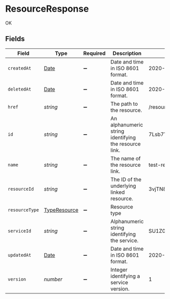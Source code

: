 # ResourceResponse

OK


## Fields

| Field                                                                                         | Type                                                                                          | Required                                                                                      | Description                                                                                   | Example                                                                                       |
| --------------------------------------------------------------------------------------------- | --------------------------------------------------------------------------------------------- | --------------------------------------------------------------------------------------------- | --------------------------------------------------------------------------------------------- | --------------------------------------------------------------------------------------------- |
| `createdAt`                                                                                   | [Date](https://developer.mozilla.org/en-US/docs/Web/JavaScript/Reference/Global_Objects/Date) | :heavy_minus_sign:                                                                            | Date and time in ISO 8601 format.                                                             | 2020-04-09T18:14:30Z                                                                          |
| `deletedAt`                                                                                   | [Date](https://developer.mozilla.org/en-US/docs/Web/JavaScript/Reference/Global_Objects/Date) | :heavy_minus_sign:                                                                            | Date and time in ISO 8601 format.                                                             | 2020-04-09T18:14:30Z                                                                          |
| `href`                                                                                        | *string*                                                                                      | :heavy_minus_sign:                                                                            | The path to the resource.                                                                     | /resources/stores/object/3vjTN8v1O7nOAY7aNDGOL                                                |
| `id`                                                                                          | *string*                                                                                      | :heavy_minus_sign:                                                                            | An alphanumeric string identifying the resource link.                                         | 7Lsb7Y76rChV9hSrv3KgFl                                                                        |
| `name`                                                                                        | *string*                                                                                      | :heavy_minus_sign:                                                                            | The name of the resource link.                                                                | test-resource                                                                                 |
| `resourceId`                                                                                  | *string*                                                                                      | :heavy_minus_sign:                                                                            | The ID of the underlying linked resource.                                                     | 3vjTN8v1O7nOAY7aNDGOL                                                                         |
| `resourceType`                                                                                | [TypeResource](../../models/shared/typeresource.md)                                           | :heavy_minus_sign:                                                                            | Resource type                                                                                 |                                                                                               |
| `serviceId`                                                                                   | *string*                                                                                      | :heavy_minus_sign:                                                                            | Alphanumeric string identifying the service.                                                  | SU1Z0isxPaozGVKXdv0eY                                                                         |
| `updatedAt`                                                                                   | [Date](https://developer.mozilla.org/en-US/docs/Web/JavaScript/Reference/Global_Objects/Date) | :heavy_minus_sign:                                                                            | Date and time in ISO 8601 format.                                                             | 2020-04-09T18:14:30Z                                                                          |
| `version`                                                                                     | *number*                                                                                      | :heavy_minus_sign:                                                                            | Integer identifying a service version.                                                        | 1                                                                                             |